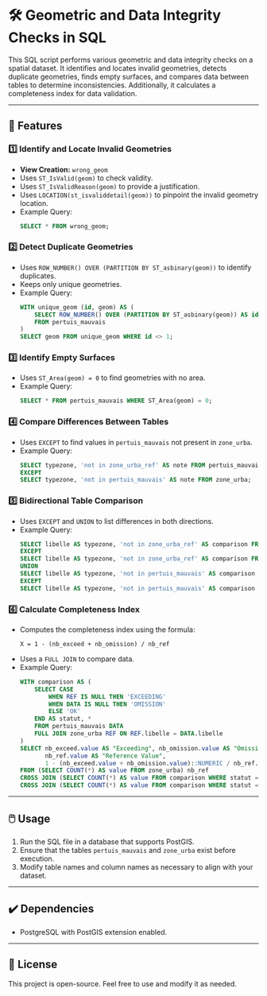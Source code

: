 # 🛠️ Geometric and Data Integrity Checks in SQL
This SQL script performs various geometric and data integrity checks on a spatial dataset. It identifies and locates invalid geometries, detects duplicate geometries, finds empty surfaces, and compares data between tables to determine inconsistencies. Additionally, it calculates a completeness index for data validation.

---

## 📌 Features

### 1️⃣ Identify and Locate Invalid Geometries

- **View Creation:** `wrong_geom`
- Uses `ST_IsValid(geom)` to check validity.
- Uses `ST_IsValidReason(geom)` to provide a justification.
- Uses `LOCATION(st_isvaliddetail(geom))` to pinpoint the invalid geometry location.
- Example Query:
  ```sql
  SELECT * FROM wrong_geom;
  ```

### 2️⃣ Detect Duplicate Geometries

- Uses `ROW_NUMBER() OVER (PARTITION BY ST_asbinary(geom))` to identify duplicates.
- Keeps only unique geometries.
- Example Query:
  ```sql
  WITH unique_geom (id, geom) AS (
      SELECT ROW_NUMBER() OVER (PARTITION BY ST_asbinary(geom)) AS id, geom
      FROM pertuis_mauvais
  )
  SELECT geom FROM unique_geom WHERE id <> 1;
  ```

### 3️⃣ Identify Empty Surfaces

- Uses `ST_Area(geom) = 0` to find geometries with no area.
- Example Query:
  ```sql
  SELECT * FROM pertuis_mauvais WHERE ST_Area(geom) = 0;
  ```

### 4️⃣ Compare Differences Between Tables

- Uses `EXCEPT` to find values in `pertuis_mauvais` not present in `zone_urba`.
- Example Query:
  ```sql
  SELECT typezone, 'not in zone_urba_ref' AS note FROM pertuis_mauvais
  EXCEPT
  SELECT typezone, 'not in pertuis_mauvais' AS note FROM zone_urba;
  ```

### 5️⃣ Bidirectional Table Comparison

- Uses `EXCEPT` and `UNION` to list differences in both directions.
- Example Query:
  ```sql
  SELECT libelle AS typezone, 'not in zone_urba_ref' AS comparison FROM pertuis_mauvais
  EXCEPT
  SELECT libelle AS typezone, 'not in zone_urba_ref' AS comparison FROM zone_urba
  UNION
  SELECT libelle AS typezone, 'not in pertuis_mauvais' AS comparison FROM zone_urba
  EXCEPT
  SELECT libelle AS typezone, 'not in pertuis_mauvais' AS comparison FROM pertuis_mauvais;
  ```

### 6️⃣ Calculate Completeness Index

- Computes the completeness index using the formula:
  ```
  X = 1 - (nb_exceed + nb_omission) / nb_ref
  ```
- Uses a `FULL JOIN` to compare data.
- Example Query:
  ```sql
  WITH comparison AS (
      SELECT CASE
          WHEN REF IS NULL THEN 'EXCEEDING'
          WHEN DATA IS NULL THEN 'OMISSION'
          ELSE 'OK'
      END AS statut, *
      FROM pertuis_mauvais DATA
      FULL JOIN zone_urba REF ON REF.libelle = DATA.libelle
  )
  SELECT nb_exceed.value AS "Exceeding", nb_omission.value AS "Omission",
         nb_ref.value AS "Reference Value",
         1 - (nb_exceed.value + nb_omission.value)::NUMERIC / nb_ref.value AS "Completeness Index"
  FROM (SELECT COUNT(*) AS value FROM zone_urba) nb_ref
  CROSS JOIN (SELECT COUNT(*) AS value FROM comparison WHERE statut = 'EXCEEDING') AS nb_exceed
  CROSS JOIN (SELECT COUNT(*) AS value FROM comparison WHERE statut = 'OMISSION') AS nb_omission;
  ```

---

## 🖱️ Usage

1. Run the SQL file in a database that supports PostGIS.
2. Ensure that the tables `pertuis_mauvais` and `zone_urba` exist before execution.
3. Modify table names and column names as necessary to align with your dataset.

---

## ✔️ Dependencies

- PostgreSQL with PostGIS extension enabled.

---

## 📜 License

This project is open-source. Feel free to use and modify it as needed.

